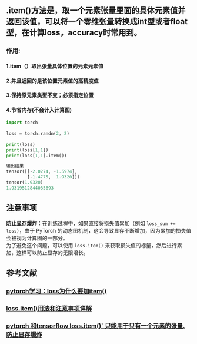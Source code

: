 ## .item()方法是，取一个元素张量里面的具体元素值并返回该值，可以将一个零维张量转换成int型或者float型，在计算loss，accuracy时常用到。

### 作用:
#### 1.item（）取出张量具体位置的元素元素值
#### 2.并且返回的是该位置元素值的高精度值
#### 3.保持原元素类型不变；必须指定位置
#### 4.节省内存(不会计入计算图)

```python
import torch
 
loss = torch.randn(2, 2)
 
print(loss)
print(loss[1,1])
print(loss[1,1].item())
```
```python
输出结果
tensor([[-2.0274, -1.5974],
        [-1.4775,  1.9320]])
tensor(1.9320)
1.9319512844085693
```

## 注意事项  
**防止显存爆炸**：在训练过程中，如果直接将损失值累加（例如 `loss_sum += loss`），由于 PyTorch 的动态图机制，这会导致显存不断增加，因为累加的损失值会被视为计算图的一部分。  
为了避免这个问题，可以使用 `loss.item()` 来获取损失值的标量，然后进行累加，这样可以防止显存的无限增长。

## 参考文献
### **[pytorch学习：loss为什么要加item()](https://blog.csdn.net/github_38148039/article/details/107144632?spm=1001.2101.3001.6661.1&utm_medium=distribute.pc_relevant_t0.none-task-blog-2~default~CTRLIST~Rate-1-107144632-blog-104333552.pc_relevant_multi_platform_whitelistv4&depth_1-utm_source=distribute.pc_relevant_t0.none-task-blog-2~default~CTRLIST~Rate-1-107144632-blog-104333552.pc_relevant_multi_platform_whitelistv4&utm_relevant_index=1)**
### **[loss.item()用法和注意事项详解](https://blog.csdn.net/Viviane_2022/article/details/128379670?ops_request_misc=%257B%2522request%255Fid%2522%253A%2522f6dd4a09d984f15e21918f348c6a588f%2522%252C%2522scm%2522%253A%252220140713.130102334..%2522%257D&request_id=f6dd4a09d984f15e21918f348c6a588f&biz_id=0&utm_medium=distribute.pc_search_result.none-task-blog-2~all~top_positive~default-1-128379670-null-null.142^v102^pc_search_result_base1&utm_term=loss.item%28%29&spm=1018.2226.3001.4187)**
### **[pytorch 和tensorflow loss.item()` 只能用于只有一个元素的张量. 防止显存爆炸](https://blog.csdn.net/zhangfeng1133/article/details/144003084?ops_request_misc=&request_id=&biz_id=102&utm_term=loss.item()&utm_medium=distribute.pc_search_result.none-task-blog-2~all~sobaiduweb~default-4-144003084.142^v102^pc_search_result_base1&spm=1018.2226.3001.4187)**

